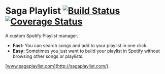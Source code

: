 # Saga Playlist [![Build Status](https://travis-ci.org/lkameya/spotlight.svg?branch=master)](https://travis-ci.org/lkameya/sagaplaylist) [![Coverage Status](https://coveralls.io/repos/github/lkameya/sagaplaylist/badge.svg?branch=master)](https://coveralls.io/github/lkameya/sagaplaylist?branch=master)

A custom Spotify Playlist manager.

* **Fast:** You can search songs and add to your playlist in one click.
* **Easy:** Sometimes you just want to build your playlist in Spotify without browsing other songs or playlists.

[www.sagaplaylist.com](http://sagaplaylist.com/).


